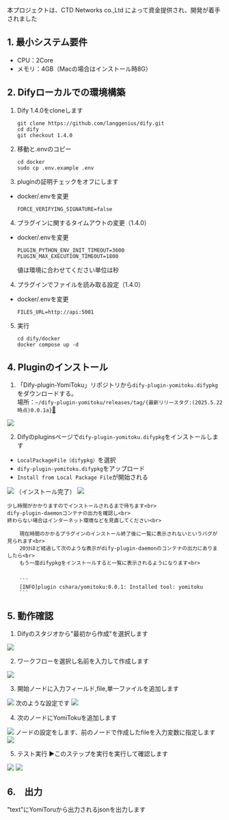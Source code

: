 <p class=info>
本プロジェクトは、CTD Networks co.,Ltd によって資金提供され、開発が着手されました
</p>



## 1. 最小システム要件
 - CPU：2Core
 - メモリ：4GB（Macの場合はインストール時8G）


## 2. Difyローカルでの環境構築

1. Dify 1.4.0をcloneします

    ```
    git clone https://github.com/langgenius/dify.git
    cd dify
    git checkout 1.4.0
    ```

2. 移動と.envのコピー

    ```
    cd docker
    sudo cp .env.example .env
    ```


3. pluginの証明チェックをオフにします
 - docker/.envを変更

   ```
   FORCE_VERIFYING_SIGNATURE=false
   ```

4. プラグインに関するタイムアウトの変更（1.4.0）
 - docker/.envを変更

   ```
   PLUGIN_PYTHON_ENV_INIT_TIMEOUT=3600
   PLUGIN_MAX_EXECUTION_TIMEOUT=1800
   ```

   値は環境に合わせてください単位は秒

4. プラグインでファイルを読み取る設定（1.4.0）
  
 - docker/.envを変更
   ```
   FILES_URL=http://api:5001
   ```

5. 実行

    ```
    cd dify/docker
    docker compose up -d
    ```


## 4. Pluginのインストール

1. 「Dify-plugin-YomiToku」リポジトリから```dify-plugin-yomitoku.difypkg```をダウンロードする。  
  場所：```~/dify-plugin-yomitoku/releases/tag/{最新リリースタグ:(2025.5.22時点)0.0.1a}```[🔗]((https://github.com/cshara1/Dify-plugin-YomiToku/releases/tag/0.0.1a))
<img src="./images/download.png">


2. Difyのpluginsページで```dify-plugin-yomitoku.difypkg```をインストールします
 - ```LocalPackageFile（difypkg）```を選択
 - ```dify-plugin-yomitoku.difypkg```をアップロード
 - ```Install from Local Package File```が開始される
<image src="./images/plugin_install.png" />
（インストール完了）
<img src="images/plugin_installed.png">

    少し時間がかかりますのでインストールされるまで待ちます<br>
    dify-plugin-daemonコンテナの出力を確認し<br>
    終わらない場合はインターネット環境などを見直してください<br>

        現在時間のかかるプラグインのインストール終了後に一覧に表示されないというバグが見られます<br>
        20分ほど経過して次のような表示がdify-plugin-daemonのコンテナの出力にありましたら<br>
        もう一度difypkgをインストールすると一覧に表示されるようになります<br>


        ```
        [INFO]plugin cshara/yomitoku:0.0.1: Installed tool: yomitoku
        ```
 

## 5. 動作確認

1. Difyのスタジオから"最初から作成"を選択します
 <img src="./images/workflow_2.png" />

2. ワークフローを選択し名前を入力して作成します
 <img src="./images/workflow_1.png" />
 
3. 開始ノードに入力フィールド,file,単一ファイルを追加します
 <img src="./images/workflow_3.png" />
 次のような設定です
 <img src="./images/01_node_setting.png" />

4. 次のノードにYomiTokuを追加します
 <img src="./images/node_3.png" />
   ノードの設定をします、前のノードで作成したfileを入力変数に指定します
 <img src="./images/node_setting.png" />
   
5. テスト実行
   ▶️このステップを実行を実行して確認します
 <img src="./images/test.png" />
 <img src="./images/test_2.png" />



## 6.　出力
"text"にYomiToruから出力されるjsonを出力します